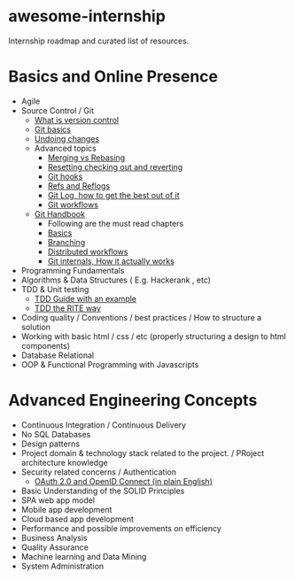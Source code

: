 # awesome-internship
Internship roadmap and curated list of resources.


Basics and Online Presence
==========================

* Agile
* Source Control / Git
  * [What is version control](https://www.atlassian.com/git/tutorials/what-is-version-control)
  * [Git basics](https://www.atlassian.com/git/tutorials/setting-up-a-repository)
  * [Undoing changes](https://www.atlassian.com/git/tutorials/undoing-changes)
  * Advanced topics
    * [Merging vs Rebasing](https://www.atlassian.com/git/tutorials/merging-vs-rebasing)
    * [Resetting checking out and reverting](https://www.atlassian.com/git/tutorials/resetting-checking-out-and-reverting)
    * [Git hooks](https://www.atlassian.com/git/tutorials/git-hooks)
    * [Refs and Reflogs](https://www.atlassian.com/git/tutorials/refs-and-the-reflog)
    * [Git Log, how to get the best out of it](https://www.atlassian.com/git/tutorials/git-log)
    * [Git workflows](https://www.atlassian.com/git/tutorials/comparing-workflows)
  * [Git Handbook](https://git-scm.com/book/en/v2)
    * Following are the must read chapters
    * [Basics](https://git-scm.com/book/en/v2/Git-Basics-Getting-a-Git-Repository)
    * [Branching](https://git-scm.com/book/en/v2/Git-Branching-Branches-in-a-Nutshell)
    * [Distributed workflows](https://git-scm.com/book/en/v2/Distributed-Git-Distributed-Workflows)
    * [Git internals, How it actually works](https://git-scm.com/book/en/v2/Git-Internals-Plumbing-and-Porcelain)
* Programming Fundamentals
* Algorithms & Data  Structures ( E.g. Hackerank , etc)
* TDD & Unit testing
  * [TDD Guide with an example](https://medium.com/@bethqiang/the-absolute-beginners-guide-to-test-driven-development-with-a-practical-example-c39e73a11631)
  * [TDD the RITE way](https://medium.com/javascript-scene/tdd-the-rite-way-53c9b46f45e3)
* Coding quality / Conventions  / best practices / How to structure a solution
* Working with basic html / css / etc (properly structuring a design to html components)
* Database Relational
* OOP & Functional Programming with Javascripts

Advanced Engineering Concepts
=============================

* Continuous Integration / Continuous Delivery
* No SQL Databases
* Design patterns
* Project domain & technology stack related to the project. / PRoject architecture knowledge
* Security related concerns / Authentication
  * [OAuth 2.0 and OpenID Connect (in plain English)](https://www.youtube.com/watch?v=996OiexHze0)
* Basic Understanding of the SOLID Principles
* SPA web app model
* Mobile app development
* Cloud based app development
* Performance and possible improvements on efficiency
* Business Analysis
* Quality Assurance
* Machine learning and Data Mining
* System Administration

